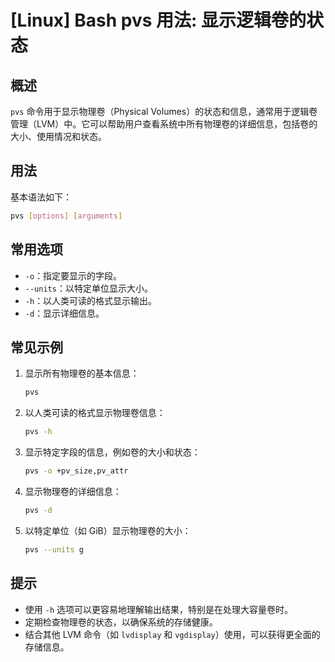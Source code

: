 # [Linux] Bash pvs 用法: 显示逻辑卷的状态

## 概述
`pvs` 命令用于显示物理卷（Physical Volumes）的状态和信息，通常用于逻辑卷管理（LVM）中。它可以帮助用户查看系统中所有物理卷的详细信息，包括卷的大小、使用情况和状态。

## 用法
基本语法如下：
```bash
pvs [options] [arguments]
```

## 常用选项
- `-o`：指定要显示的字段。
- `--units`：以特定单位显示大小。
- `-h`：以人类可读的格式显示输出。
- `-d`：显示详细信息。

## 常见示例
1. 显示所有物理卷的基本信息：
   ```bash
   pvs
   ```

2. 以人类可读的格式显示物理卷信息：
   ```bash
   pvs -h
   ```

3. 显示特定字段的信息，例如卷的大小和状态：
   ```bash
   pvs -o +pv_size,pv_attr
   ```

4. 显示物理卷的详细信息：
   ```bash
   pvs -d
   ```

5. 以特定单位（如 GiB）显示物理卷的大小：
   ```bash
   pvs --units g
   ```

## 提示
- 使用 `-h` 选项可以更容易地理解输出结果，特别是在处理大容量卷时。
- 定期检查物理卷的状态，以确保系统的存储健康。
- 结合其他 LVM 命令（如 `lvdisplay` 和 `vgdisplay`）使用，可以获得更全面的存储信息。